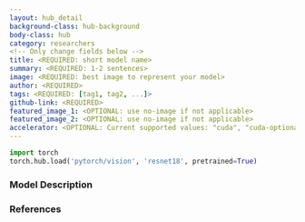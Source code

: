 ```yaml
---
layout: hub_detail
background-class: hub-background
body-class: hub
category: researchers
<!-- Only change fields below -->
title: <REQUIRED: short model name>
summary: <REQUIRED: 1-2 sentences>
image: <REQUIRED: best image to represent your model>
author: <REQUIRED>
tags: <REQUIRED: [tag1, tag2, ...]>
github-link: <REQUIRED>
featured_image_1: <OPTIONAL: use no-image if not applicable>
featured_image_2: <OPTIONAL: use no-image if not applicable>
accelerator: <OPTIONAL: Current supported values: "cuda", "cuda-optional">
---
```

<!-- REQUIRED: provide a working script to demonstrate it works with torch.hub, example below -->
```python
import torch
torch.hub.load('pytorch/vision', 'resnet18', pretrained=True)
```
<!-- Walkthrough a small example of using your model. Ideally, less than 25 lines of code -->

<!-- REQUIRED: detailed model description below, in markdown format, feel free to add new sections as necessary -->
### Model Description


<!-- OPTIONAL: put link to reference papers -->
### References
